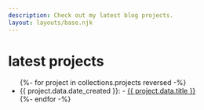 ```yaml
---
description: Check out my latest blog projects.
layout: layouts/base.njk
---
```


# latest projects

<ul>
    {%- for project in collections.projects reversed -%}
    <li>{{ project.data.date_created }}: - <a href="{{ project.url }}">{{ project.data.title }}</a></li>
    {%- endfor -%}
</ul>

